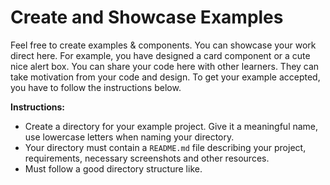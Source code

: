 # Create and Showcase Examples

Feel free to create examples & components. You can showcase your work direct here. For example, you have designed a card component or a cute nice alert box. You can share your code here with other learners. They can take motivation from your code and design. To get your example accepted, you have to follow the instructions below.

**Instructions:**

-   Create a directory for your example project. Give it a meaningful name, use lowercase letters when naming your directory.
-   Your directory must contain a `README.md` file describing your project, requirements, necessary screenshots and other resources.
-   Must follow a good directory structure like.
